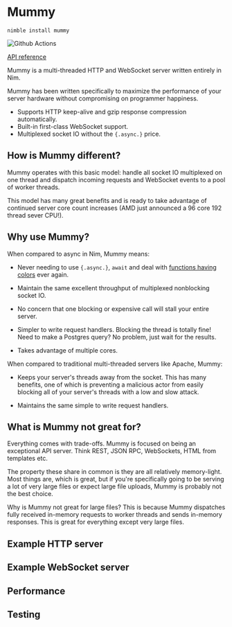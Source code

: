 # Mummy

`nimble install mummy`

![Github Actions](https://github.com/guzba/mummy/workflows/Github%20Actions/badge.svg)

[API reference](https://nimdocs.com/guzba/mummy)

Mummy is a multi-threaded HTTP and WebSocket server written entirely in Nim.

Mummy has been written specifically to maximize the performance of your server hardware without compromising on programmer happiness.

* Supports HTTP keep-alive and gzip response compression automatically.
* Built-in first-class WebSocket support.
* Multiplexed socket IO without the `{.async.}` price.

## How is Mummy different?

Mummy operates with this basic model: handle all socket IO multiplexed on one thread and dispatch incoming requests and WebSocket events to a pool of worker threads.

This model has many great benefits and is ready to take advantage of continued server core count increases (AMD just announced a 96 core 192 thread sever CPU!).

## Why use Mummy?

When compared to async in Nim, Mummy means:

* Never needing to use `{.async.}`, `await` and deal with [functions having colors](https://journal.stuffwithstuff.com/2015/02/01/what-color-is-your-function/) ever again.

* Maintain the same excellent throughput of multiplexed nonblocking socket IO.

* No concern that one blocking or expensive call will stall your entire server.

* Simpler to write request handlers. Blocking the thread is totally fine! Need to make a Postgres query? No problem, just wait for the results.

* Takes advantage of multiple cores.

When compared to traditional multi-threaded servers like Apache, Mummy:

* Keeps your server's threads away from the socket. This has many benefits, one of which is preventing a malicious actor from easily blocking all of your server's threads with a low and slow attack.

* Maintains the same simple to write request handlers.

## What is Mummy not great for?

Everything comes with trade-offs. Mummy is focused on being an exceptional API server. Think REST, JSON RPC, WebSockets, HTML from templates etc.

The property these share in common is they are all relatively memory-light. Most things are, which is great, but if you're specifically going to be serving a lot of very large files or expect large file uploads, Mummy is probably not the best choice.

Why is Mummy not great for large files? This is because Mummy dispatches fully received in-memory requests to worker threads and sends in-memory responses. This is great for everything except very large files.

## Example HTTP server

## Example WebSocket server

## Performance

## Testing
